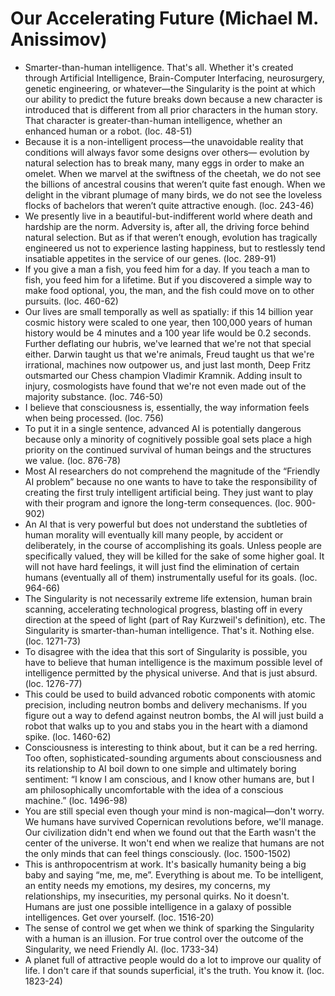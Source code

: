 # Our Accelerating Future (Michael M. Anissimov)
* Smarter-than-human intelligence. That's all. Whether it's created through Artificial Intelligence, Brain-Computer Interfacing, neurosurgery, genetic engineering, or whatever—the Singularity is the point at which our ability to predict the future breaks down because a new character is introduced that is different from all prior characters in the human story. That character is greater-than-human intelligence, whether an enhanced human or a robot. (loc. 48-51)
* Because it is a non-intelligent process—the unavoidable reality that conditions will always favor some designs over others— evolution by natural selection has to break many, many eggs in order to make an omelet. When we marvel at the swiftness of the cheetah, we do not see the billions of ancestral cousins that weren’t quite fast enough. When we delight in the vibrant plumage of many birds, we do not see the loveless flocks of bachelors that weren’t quite attractive enough. (loc. 243-46)
* We presently live in a beautiful-but-indifferent world where death and hardship are the norm. Adversity is, after all, the driving force behind natural selection. But as if that weren’t enough, evolution has tragically engineered us not to experience lasting happiness, but to restlessly tend insatiable appetites in the service of our genes. (loc. 289-91)
* If you give a man a fish, you feed him for a day. If you teach a man to fish, you feed him for a lifetime. But if you discovered a simple way to make food optional, you, the man, and the fish could move on to other pursuits. (loc. 460-62)
* Our lives are small temporally as well as spatially: if this 14 billion year cosmic history were scaled to one year, then 100,000 years of human history would be 4 minutes and a 100 year life would be 0.2 seconds. Further deflating our hubris, we've learned that we're not that special either. Darwin taught us that we're animals, Freud taught us that we're irrational, machines now outpower us, and just last month, Deep Fritz outsmarted our Chess champion Vladimir Kramnik. Adding insult to injury, cosmologists have found that we're not even made out of the majority substance. (loc. 746-50)
* I believe that consciousness is, essentially, the way information feels when being processed. (loc. 756)
* To put it in a single sentence, advanced AI is potentially dangerous because only a minority of cognitively possible goal sets place a high priority on the continued survival of human beings and the structures we value. (loc. 876-78)
* Most AI researchers do not comprehend the magnitude of the “Friendly AI problem” because no one wants to have to take the responsibility of creating the first truly intelligent artificial being. They just want to play with their program and ignore the long-term consequences. (loc. 900-902)
* An AI that is very powerful but does not understand the subtleties of human morality will eventually kill many people, by accident or deliberately, in the course of accomplishing its goals. Unless people are specifically valued, they will be killed for the sake of some higher goal. It will not have hard feelings, it will just find the elimination of certain humans (eventually all of them) instrumentally useful for its goals. (loc. 964-66)
* The Singularity is not necessarily extreme life extension, human brain scanning, accelerating technological progress, blasting off in every direction at the speed of light (part of Ray Kurzweil's definition), etc. The Singularity is smarter-than-human intelligence. That's it. Nothing else. (loc. 1271-73)
* To disagree with the idea that this sort of Singularity is possible, you have to believe that human intelligence is the maximum possible level of intelligence permitted by the physical universe. And that is just absurd. (loc. 1276-77)
* This could be used to build advanced robotic components with atomic precision, including neutron bombs and delivery mechanisms. If you figure out a way to defend against neutron bombs, the AI will just build a robot that walks up to you and stabs you in the heart with a diamond spike. (loc. 1460-62)
* Consciousness is interesting to think about, but it can be a red herring. Too often, sophisticated-sounding arguments about consciousness and its relationship to AI boil down to one simple and ultimately boring sentiment: “I know I am conscious, and I know other humans are, but I am philosophically uncomfortable with the idea of a conscious machine.” (loc. 1496-98)
* You are still special even though your mind is non-magical—don't worry. We humans have survived Copernican revolutions before, we'll manage. Our civilization didn't end when we found out that the Earth wasn't the center of the universe. It won't end when we realize that humans are not the only minds that can feel things consciously. (loc. 1500-1502)
* This is anthropocentrism at work. It's basically humanity being a big baby and saying “me, me, me”. Everything is about me. To be intelligent, an entity needs my emotions, my desires, my concerns, my relationships, my insecurities, my personal quirks. No it doesn't. Humans are just one possible intelligence in a galaxy of possible intelligences. Get over yourself. (loc. 1516-20)
* The sense of control we get when we think of sparking the Singularity with a human is an illusion. For true control over the outcome of the Singularity, we need Friendly AI. (loc. 1733-34)
* A planet full of attractive people would do a lot to improve our quality of life. I don't care if that sounds superficial, it's the truth. You know it. (loc. 1823-24)